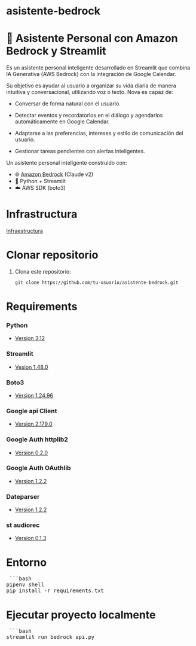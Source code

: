 # asistente-bedrock
# 🤖 Asistente Personal con Amazon Bedrock y Streamlit

Es un asistente personal inteligente desarrollado en Streamlit que combina IA Generativa (AWS Bedrock) con la integración de Google Calendar.

Su objetivo es ayudar al usuario a organizar su vida diaria de manera intuitiva y conversacional, utilizando voz o texto. Nova es capaz de:

   - Conversar de forma natural con el usuario.

   - Detectar eventos y recordatorios en el diálogo y agendarlos automáticamente en Google Calendar.

   - Adaptarse a las preferencias, intereses y estilo de comunicación del usuario.

   - Gestionar tareas pendientes con alertas inteligentes.

Un asistente personal inteligente construido con:

- 🌐 [Amazon Bedrock](https://aws.amazon.com/bedrock/) (Claude v2)
- 🧠 Python + Streamlit
- ☁️ AWS SDK (boto3)
# Infrastructura

[Infraestructura](Imagenes/Infraestructura.jpg)

# Clonar repositorio

1. Clona este repositorio:
   ```bash
   git clone https://github.com/tu-usuario/asistente-bedrock.git

# Requirements 

### Python 
   - [Version 3.12](https://www.python.org/downloads/)

### Streamlit
   - [Vesion 1.48.0](https://docs.streamlit.io/get-started/installation)

### Boto3 
   - [Version 1.24.96](https://pypi.org/project/boto3/1.24.96/)

### Google api Client
   - [Version 2.179.0](https://developers.google.com/workspace/docs/api/how-tos/libraries?hl=es-419#python)

### Google Auth httplib2
   - [Version 0.2.0](https://pypi.org/project/google-auth-httplib2/)

### Google Auth OAuthlib
   - [Version 1.2.2](https://pypi.org/project/google-auth-oauthlib/)

### Dateparser
   - [Version 1.2.2](https://pypi.org/project/dateparser/)

### st audiorec
   - [Version  0.1.3](https://pypi.org/project/streamlit-audiorec/)

# Entorno

<pre> ```bash 
pipenv shell 
pip install -r requirements.txt </pre>

# Ejecutar proyecto localmente

<pre> ```bash 
streamlit run bedrock_api.py </pre>


